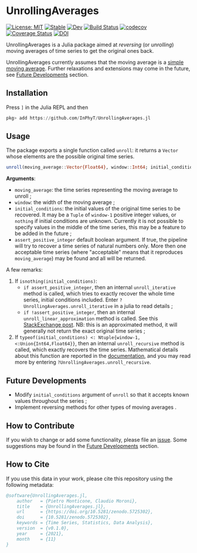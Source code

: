 # UnrollingAverages

[![License: MIT](https://img.shields.io/badge/License-MIT-green.svg)](https://github.com/InPhyT/UnrollingAverages.jl/blob/main/LICENSE)
[![Stable](https://img.shields.io/badge/docs-stable-blue.svg)](https://InPhyT.github.io/UnrollingAverages.jl/stable)
[![Dev](https://img.shields.io/badge/docs-dev-blue.svg)](https://InPhyT.github.io/UnrollingAverages.jl/dev)
[![Build Status](https://github.com/InPhyT/UnrollingAverages.jl/actions/workflows/CI.yml/badge.svg?branch=main)](https://github.com/InPhyT/UnrollingAverages.jl/actions/workflows/CI.yml?query=branch%3Amain)
[![codecov](https://codecov.io/gh/InPhyT/UnrollingAverages.jl/branch/main/graph/badge.svg?token=7KMQ2RN9GD)](https://codecov.io/gh/InPhyT/UnrollingAverages.jl)
[![Coverage Status](https://coveralls.io/repos/github/InPhyT/UnrollingAverages.jl/badge.svg)](https://coveralls.io/github/InPhyT/UnrollingAverages.jl)
[![DOI](https://zenodo.org/badge/430885253.svg)](https://zenodo.org/badge/latestdoi/430885253)

UnrollingAverages is a Julia package aimed at *reversing* (or *unrolling*) moving averages of time series to get the original ones back.

UnrollingAverages currently assumes that the moving average is a [simple moving average](https://en.wikipedia.org/wiki/Moving_average#Simple_moving_average). Further relaxations and extensions may come in the future, see [Future Developments](#Future-Developments) section.

## Installation

Press `]` in the Julia REPL and then

```julia
pkg> add https://github.com/InPhyT/UnrollingAverages.jl
```

## Usage

The package exports a single function called `unroll`: it returns a `Vector` whose elements are the possible original time series.

```julia
unroll(moving_average::Vector{Float64}, window::Int64; initial_conditions::U = nothing, assert_positive_integer::Bool = false) where { U <: Union{ Tuple{Vararg{Union{Int64,Float64}}},Nothing} }
```

**Arguments**:

- `moving_average`: the time series representing the moving average to unroll ;
- `window`: the width of the moving average ;
- `initial_conditions`: the initial values of the original time series to be recovered. It may be a `Tuple` of `window-1` positive integer values, or `nothing` if initial conditions are unknown. Currently it is not possible to specify values in the middle of the time series, this may be a feature to be added in the future ;
- `assert_positive_integer` default boolean argument. If true, the pipeline will try to recover a time series of natural numbers only. More then one acceptable time series (where "acceptable" means that it reproduces `moving_average`) may be found and all will be returned.

A few remarks:

1. If `isnothing(initial_conditions)`:
   - `if assert_positive_integer`, then an internal `unroll_iterative` method is called, which tries to exactly recover the whole time series, initial conditions included. Enter `?UnrollingAverages.unroll_iterative` in a julia  to read details ;
   - `if !assert_positive_integer`, then an internal `unroll_linear_approximation` method is called. See this [StackExchange post](https://stats.stackexchange.com/a/68002). NB: this is an approximated method, it will generally not return the exact original time series ;
2. If `typeof(initial_conditions) <: Ntuple{window-1, <:Union{Int64,Float64}}`, then an internal `unroll_recursive` method is called, which exactly recovers the time series. Mathematical details about this function are reported in the [documentation](https://InPhyT.github.io/UnrollingAverages.jl/stable), and you may read more by entering `?UnrollingAverages.unroll_recursive`.

## Future Developments

- Modify `initial_conditions` argument of `unroll` so that it accepts known values throughout the series ;
- Implement reversing methods for other types of moving averages .

## How to Contribute

If you wish to change or add some functionality, please file an [issue](https://github.com/InPhyT/UnrollingAverages.jl/issues). Some suggestions may be found in the [Future Developments](#Future-Developments) section.

## How to Cite 

If you use this data in your work, please cite this repository using the following metadata: 

```bib
@software{UnrollingAverages.jl,
	author   = {Pietro Monticone, Claudio Moroni},
	title    = {UnrollingAverages.jl},
	url      = {https://doi.org/10.5281/zenodo.5725302},
	doi      = {10.5281/zenodo.5725302}, 
	keywords = {Time Series, Statistics, Data Analysis},
	version  = {v0.1.0},
	year     = {2021},
	month    = {11}
}
```